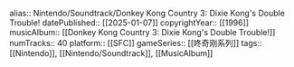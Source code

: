 alias:: Nintendo/Soundtrack/Donkey Kong Country 3: Dixie Kong's Double Trouble!
datePublished:: [[2025-01-07]]
copyrightYear:: [[1996]]
musicAlbum:: [[Donkey Kong Country 3: Dixie Kong's Double Trouble!]]
numTracks:: 40
platform:: [[SFC]] 
gameSeries:: [[咚奇刚系列]]
tags:: [[Nintendo]], [[Nintendo/Soundtrack]], [[MusicAlbum]]
